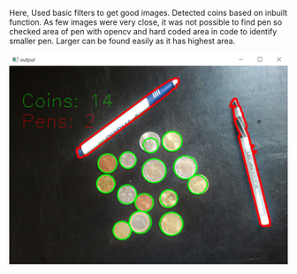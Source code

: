 Here, Used basic filters to get good images. 
Detected coins based on inbuilt function.
As few images were very close, it was not possible to find pen so checked area of pen with opencv and 
hard coded area in code to identify smaller pen. Larger can be found easily as it has highest area.

![](https://github.com/Siddharth1India/Advanced-Counter-with-OpenCV/blob/master/Output/output.png)
